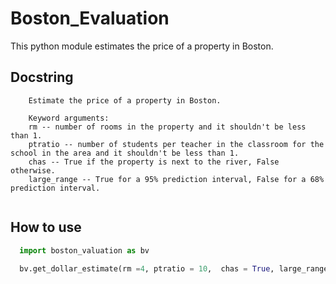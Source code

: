 # Boston_Evaluation

This python module estimates the price of a property in Boston.

## Docstring

```
    Estimate the price of a property in Boston.
    
    Keyword arguments:
    rm -- number of rooms in the property and it shouldn't be less than 1.
    ptratio -- number of students per teacher in the classroom for the school in the area and it shouldn't be less than 1.
    chas -- True if the property is next to the river, False otherwise. 
    large_range -- True for a 95% prediction interval, False for a 68% prediction interval. 
    
```

## How to use

```python
  import boston_valuation as bv
  
  bv.get_dollar_estimate(rm =4, ptratio = 10,  chas = True, large_range = True)

```
